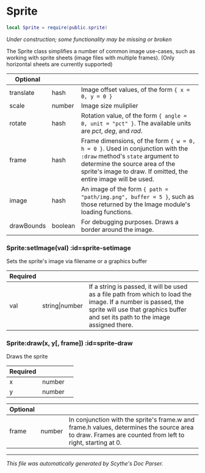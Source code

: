 # Sprite
```lua
local Sprite = require(public.sprite)
```
_Under construction; some functionality may be missing or broken_


The Sprite class simplifies a number of common image use-cases, such as
working with sprite sheets (image files with multiple frames). (Only horizontal
sheets are currently supported)

| **Optional** | []() | []() |
| --- | --- | --- |
| translate | hash | Image offset values, of the form `{ x = 0, y = 0 }` |
| scale | number | Image size muliplier |
| rotate | hash | Rotation value, of the form `{ angle = 0, unit = "pct" }`. The available units are _pct_, _deg_, and _rad_. |
| frame | hash | Frame dimensions, of the form `{ w = 0, h = 0 }`. Used in conjunction with the `:draw` method's `state` argument to determine the source area of the sprite's image to draw. If omitted, the entire image will be used. |
| image | hash | An image of the form `{ path = "path/img.png", buffer = 5 }`, such as those returned by the Image module's loading functions. |
| drawBounds | boolean | For debugging purposes. Draws a border around the image. |
<section class="segment">

### Sprite:setImage(val) :id=sprite-setimage

Sets the sprite's image via filename or a graphics buffer

| **Required** | []() | []() |
| --- | --- | --- |
| val | string&#124;number | If a string is passed, it will be used as a file path from which to load the image. If a number is passed, the sprite will use that graphics buffer and set its path to the image assigned there. |

</section>
<section class="segment">

### Sprite:draw(x, y[, frame]) :id=sprite-draw

Draws the sprite

| **Required** | []() | []() |
| --- | --- | --- |
| x | number |  |
| y | number |  |

| **Optional** | []() | []() |
| --- | --- | --- |
| frame | number | In conjunction with the sprite's frame.w and frame.h values, determines the source area to draw. Frames are counted from left to right, starting at 0. |

</section>

----
_This file was automatically generated by Scythe's Doc Parser._
